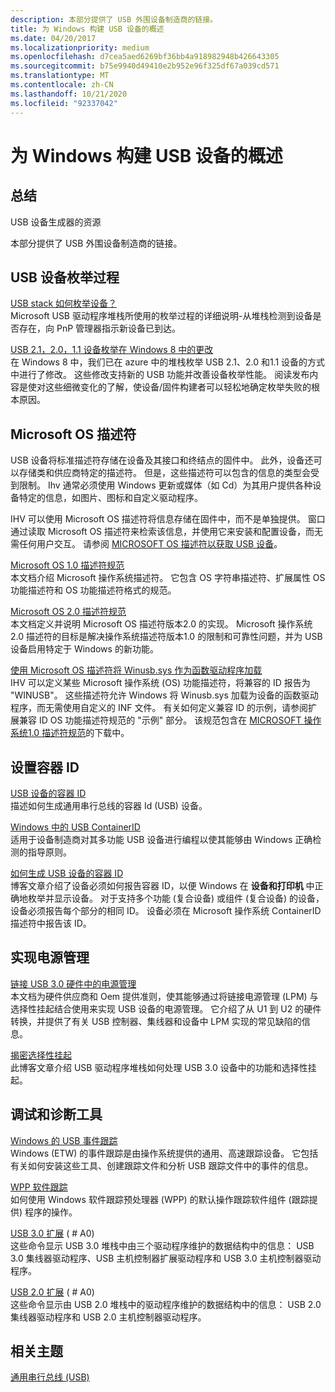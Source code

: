 ```yaml
---
description: 本部分提供了 USB 外围设备制造商的链接。
title: 为 Windows 构建 USB 设备的概述
ms.date: 04/20/2017
ms.localizationpriority: medium
ms.openlocfilehash: d7cea5aed6269bf36bb4a918982948b426643305
ms.sourcegitcommit: b75e9940d49410e2b952e96f325df67a039cd571
ms.translationtype: MT
ms.contentlocale: zh-CN
ms.lasthandoff: 10/21/2020
ms.locfileid: "92337042"
---
```

# <a name="overview-of-building-usb-devices-for-windows"></a>为 Windows 构建 USB 设备的概述

## <a name="summary"></a>总结

USB 设备生成器的资源

本部分提供了 USB 外围设备制造商的链接。

## <a name="usb-device-enumeration-process"></a>USB 设备枚举过程

[USB stack 如何枚举设备？](https://techcommunity.microsoft.com/t5/microsoft-usb-blog/how-does-usb-stack-enumerate-a-device/ba-p/270685)  
Microsoft USB 驱动程序堆栈所使用的枚举过程的详细说明-从堆栈检测到设备是否存在，向 PnP 管理器指示新设备已到达。

[USB 2.1，2.0，1.1 设备枚举在 Windows 8 中的更改](https://techcommunity.microsoft.com/t5/microsoft-usb-blog/usb-2-1-2-0-1-1-device-enumeration-changes-in-windows-8/ba-p/270775)  
在 Windows 8 中，我们已在 azure 中的堆栈枚举 USB 2.1、2.0 和1.1 设备的方式中进行了修改。 这些修改支持新的 USB 功能并改善设备枚举性能。 阅读发布内容是使对这些细微变化的了解，使设备/固件构建者可以轻松地确定枚举失败的根本原因。

## <a name="microsoft-os-descriptors"></a>Microsoft OS 描述符

USB 设备将标准描述符存储在设备及其接口和终结点的固件中。 此外，设备还可以存储类和供应商特定的描述符。 但是，这些描述符可以包含的信息的类型会受到限制。 Ihv 通常必须使用 Windows 更新或媒体（如 Cd）为其用户提供各种设备特定的信息，如图片、图标和自定义驱动程序。

IHV 可以使用 Microsoft OS 描述符将信息存储在固件中，而不是单独提供。 窗口通过读取 Microsoft OS 描述符来检索该信息，并使用它来安装和配置设备，而无需任何用户交互。 请参阅 [MICROSOFT OS 描述符以获取 USB 设备](microsoft-defined-usb-descriptors.md)。

[Microsoft OS 1.0 描述符规范](/previous-versions/gg463179(v=msdn.10)?redirectedfrom=MSDN)  
本文档介绍 Microsoft 操作系统描述符。 它包含 OS 字符串描述符、扩展属性 OS 功能描述符和 OS 功能描述符格式的规范。

[Microsoft OS 2.0 描述符规范](/windows-hardware/drivers/usbcon/microsoft-os-2-0-descriptors-specification)  
本文档定义并说明 Microsoft OS 描述符版本2.0 的实现。 Microsoft 操作系统2.0 描述符的目标是解决操作系统描述符版本1.0 的限制和可靠性问题，并为 USB 设备启用特定于 Windows 的新功能。

[使用 Microsoft OS 描述符将 Winusb.sys 作为函数驱动程序加载](automatic-installation-of-winusb.md)  
IHV 可以定义某些 Microsoft 操作系统 (OS) 功能描述符，将兼容的 ID 报告为 "WINUSB"。 这些描述符允许 Windows 将 Winusb.sys 加载为设备的函数驱动程序，而无需使用自定义的 INF 文件。 有关如何定义兼容 ID 的示例，请参阅扩展兼容 ID OS 功能描述符规范的 "示例" 部分。 该规范包含在 [MICROSOFT 操作系统1.0 描述符规范](/previous-versions/gg463179(v=msdn.10)?redirectedfrom=MSDN)的下载中。

## <a name="setting-a-container-id"></a>设置容器 ID

[USB 设备的容器 ID](/windows-hardware/drivers/install/container-ids-for-usb-devices)  
描述如何生成通用串行总线的容器 Id (USB) 设备。

[Windows 中的 USB ContainerID](usb-containerids-in-windows.md)  
适用于设备制造商对其多功能 USB 设备进行编程以使其能够由 Windows 正确检测的指导原则。

[如何生成 USB 设备的容器 ID](https://techcommunity.microsoft.com/t5/microsoft-usb-blog/how-to-generate-a-container-id-for-a-usb-device/ba-p/270724)  
博客文章介绍了设备必须如何报告容器 ID，以便 Windows 在 **设备和打印机** 中正确地枚举并显示设备。 对于支持多个功能 (复合设备) 或组件 (复合设备) 的设备，设备必须报告每个部分的相同 ID。 设备必须在 Microsoft 操作系统 ContainerID 描述符中报告该 ID。

## <a name="implementing-power-management"></a>实现电源管理

[链接 USB 3.0 硬件中的电源管理](/windows-hardware/drivers/usbcon/usb-3-0-lpm-mechanism-)  
本文档为硬件供应商和 Oem 提供准则，使其能够通过将链接电源管理 (LPM) 与选择性挂起结合使用来实现 USB 设备的电源管理。 它介绍了从 U1 到 U2 的硬件转换，并提供了有关 USB 控制器、集线器和设备中 LPM 实现的常见缺陷的信息。

[揭密选择性挂起](link-power-management-in-usb-3-0-hardware.md)  
此博客文章介绍 USB 驱动程序堆栈如何处理 USB 3.0 设备中的功能和选择性挂起。

## <a name="debugging-and-diagnostic-tools"></a>调试和诊断工具

[Windows 的 USB 事件跟踪](usb-event-tracing-for-windows.md)  
Windows (ETW) 的事件跟踪是由操作系统提供的通用、高速跟踪设备。 它包括有关如何安装这些工具、创建跟踪文件和分析 USB 跟踪文件中的事件的信息。

[WPP 软件跟踪](/windows-hardware/drivers/devtest/wpp-software-tracing)  
如何使用 Windows 软件跟踪预处理器 (WPP) 的默认操作跟踪软件组件 (跟踪提供) 程序的操作。

[USB 3.0 扩展](/windows-hardware/drivers/debugger/usb-3-extensions) ( # A0)   
这些命令显示 USB 3.0 堆栈中由三个驱动程序维护的数据结构中的信息： USB 3.0 集线器驱动程序、USB 主机控制器扩展驱动程序和 USB 3.0 主机控制器驱动程序。

[USB 2.0 扩展](/windows-hardware/drivers/debugger/usb-2-0-extensions) ( # A0)   
这些命令显示由 USB 2.0 堆栈中的驱动程序维护的数据结构中的信息： USB 2.0 集线器驱动程序和 USB 2.0 主机控制器驱动程序。

## <a name="related-topics"></a>相关主题

[通用串行总线 (USB)](/windows-hardware/drivers/)  
